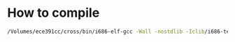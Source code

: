 How to compile
==============

```sh
/Volumes/ece391cc/cross/bin/i686-elf-gcc -Wall -nostdlib -Iclib/i686-tedkos/include -I. -Isyscall clibtestprint.c ../fish/ece391syscall.o -Lclib/i686-tedkos/lib -lc -lg -lm -lnosys -o clibtestprint
```
